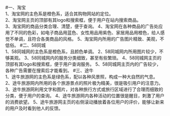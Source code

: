 #一、淘宝  
    1、淘宝网的主色系是橙色系，适合其购物网站的定位。  
    2、淘宝网主页的顶部有其logo和搜索框，便于用户在站内搜索商品。  
    3、淘宝网的商品分类合理、清楚，便于查询。
    4、淘宝网在各种商品的广告处应用了不同的色彩，如电子商品用蓝色、女性用品用紫色、家居用品用橙色，给人感觉不单调，且符合各类商品的风格。
    5、淘宝网内所用的广告图片精致、美观，不低俗。
#二、58同城  
    1、58同城网的主色系是橙色系，且颜色单调。
    2、58同城网内所用图片较少，不够美观。
    3、58同城网内的服务分类细致，甚至有些繁琐。
    4、58同城网主页的顶部有其logo和搜索框，便于用户查询服务。
    5、58同城网主页内的广告较少，各种广告需要在搜索后才能看到。
#三、途牛  
    1、途牛旅游网的主色系是绿色系，配以各种风景照，构成一种大自然的气息。
    2、途牛旅游网内所用的各个旅游景点的照片极为精美，很是吸引用户的注意力。
    3、途牛旅游网利用文字和图片，对各种旅行方式或旅行区域进行了合理而细致的分类，便于用户的查询。
    4、途牛旅游网内各种活动的位置很是醒目，刺激了用户的消费欲望。
    5、途牛旅游网主页的右侧滚动播放着各位用户的评价，能够让新来的用户及时看到他人的反馈。
